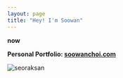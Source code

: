 ```yaml
---
layout: page
title: "Hey! I'm Soowan"
---
```


**now**    

**Personal Portfolio: [soowanchoi.com](https://www.soowanchoi.com)**


![seoraksan](/assets/F7850DF2-5DF6-45EF-A98A-F12259E290B2.jpeg)
